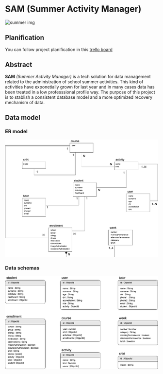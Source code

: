 # SAM (Summer Activity Manager)
![summer img](https://blogs.haverford.edu/ccpa/files/2019/04/04-summer-hacks-flip-flops-1080x675.jpg "logo")

## Planification 
You can follow project planification in this [trello board](https://trello.com/b/ZPLJAILD/personal)
## Abstract
**SAM** *(Summer Activity Manager)* is a tech solution for data management related to the administration of school summer activities. This kind of activities have exponetially grown for last year and in many cases data has been treated in a low professsional profile way. The purpose of this project is to stablish a consistent database model and a more optimized recovery mechanism of data.

## Data model
### ER model
![Data model - ER model](doc/assets/data-model/model-ER.png)
### Data schemas
![Data model - mongo schemas](doc/assets/data-model/data-schemas.png)


